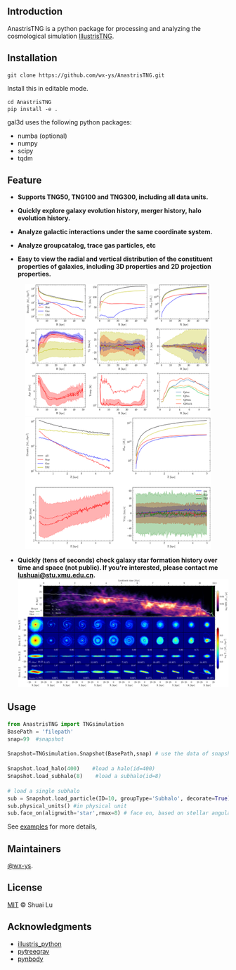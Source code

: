 ## Introduction
AnastrisTNG is a python package for processing and analyzing the cosmological simulation [IllustrisTNG](https://www.tng-project.org/).

## Installation

```
git clone https://github.com/wx-ys/AnastrisTNG.git
```
Install this in editable mode.
```
cd AnastrisTNG
pip install -e .
```
gal3d uses the following python packages:

* numba (optional)
* numpy
* scipy
* tqdm



## Feature


* __Supports TNG50, TNG100 and TNG300, including all data units.__

* __Quickly explore galaxy evolution history, merger history, halo evolution history.__

* __Analyze galactic interactions under the same coordinate system.__

* __Analyze groupcatalog, trace gas particles, etc__

* __Easy to view the radial and vertical distribution of the constituent properties of galaxies, including 3D properties and 2D projection properties.__
<center>
<figure>
      <img src="./images/radial_profile.png"  height = "300">
      <img src="./images/vertical_profile.png" height = "300">
</center>
</figure>


* __Quickly (tens of seconds) check galaxy star formation history over time and space (not public). If you're interested, please contact me lushuai@stu.xmu.edu.cn.__
![image](./images/TNG50_SFH_Subhalo_424289.png)
## Usage


```python
from AnastrisTNG import TNGsimulation 
BasePath = 'filepath'       
snap=99  #snapshot

Snapshot=TNGsimulation.Snapshot(BasePath,snap) # use the data of snapshot99

Snapshot.load_halo(400)    #load a halo(id=400)
Snapshot.load_subhalo(8)    #load a subhalo(id=8)

# load a single subhalo
sub = Snapshot.load_particle(ID=10, groupType='Subhalo', decorate=True)
sub.physical_units() #in physical unit
sub.face_on(alignwith='star',rmax=8) # face on, based on stellar angular momentum.

```

See [examples](examples) for more details,

## Maintainers

[@wx-ys](https://github.com/wx-ys).


## License

[MIT](LICENSE) © Shuai Lu

## Acknowledgments
* [illustris_python](https://github.com/illustristng/illustris_python)
* [pytreegrav](https://github.com/mikegrudic/pytreegrav)
* [pynbody](https://github.com/pynbody/pynbody)